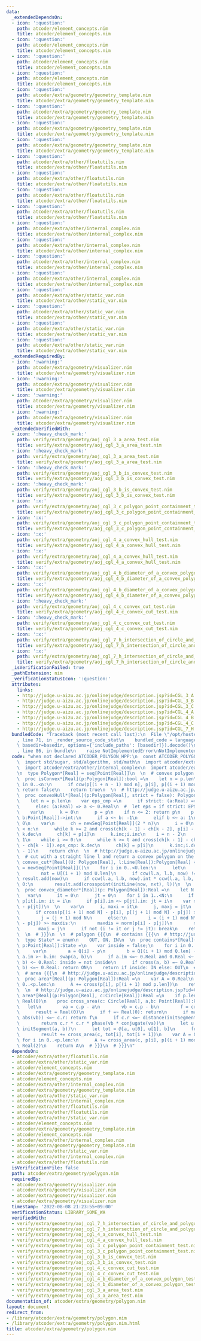 ```yaml
---
data:
  _extendedDependsOn:
  - icon: ':question:'
    path: atcoder/element_concepts.nim
    title: atcoder/element_concepts.nim
  - icon: ':question:'
    path: atcoder/element_concepts.nim
    title: atcoder/element_concepts.nim
  - icon: ':question:'
    path: atcoder/element_concepts.nim
    title: atcoder/element_concepts.nim
  - icon: ':question:'
    path: atcoder/element_concepts.nim
    title: atcoder/element_concepts.nim
  - icon: ':question:'
    path: atcoder/extra/geometry/geometry_template.nim
    title: atcoder/extra/geometry/geometry_template.nim
  - icon: ':question:'
    path: atcoder/extra/geometry/geometry_template.nim
    title: atcoder/extra/geometry/geometry_template.nim
  - icon: ':question:'
    path: atcoder/extra/geometry/geometry_template.nim
    title: atcoder/extra/geometry/geometry_template.nim
  - icon: ':question:'
    path: atcoder/extra/geometry/geometry_template.nim
    title: atcoder/extra/geometry/geometry_template.nim
  - icon: ':question:'
    path: atcoder/extra/other/floatutils.nim
    title: atcoder/extra/other/floatutils.nim
  - icon: ':question:'
    path: atcoder/extra/other/floatutils.nim
    title: atcoder/extra/other/floatutils.nim
  - icon: ':question:'
    path: atcoder/extra/other/floatutils.nim
    title: atcoder/extra/other/floatutils.nim
  - icon: ':question:'
    path: atcoder/extra/other/floatutils.nim
    title: atcoder/extra/other/floatutils.nim
  - icon: ':question:'
    path: atcoder/extra/other/internal_complex.nim
    title: atcoder/extra/other/internal_complex.nim
  - icon: ':question:'
    path: atcoder/extra/other/internal_complex.nim
    title: atcoder/extra/other/internal_complex.nim
  - icon: ':question:'
    path: atcoder/extra/other/internal_complex.nim
    title: atcoder/extra/other/internal_complex.nim
  - icon: ':question:'
    path: atcoder/extra/other/internal_complex.nim
    title: atcoder/extra/other/internal_complex.nim
  - icon: ':question:'
    path: atcoder/extra/other/static_var.nim
    title: atcoder/extra/other/static_var.nim
  - icon: ':question:'
    path: atcoder/extra/other/static_var.nim
    title: atcoder/extra/other/static_var.nim
  - icon: ':question:'
    path: atcoder/extra/other/static_var.nim
    title: atcoder/extra/other/static_var.nim
  - icon: ':question:'
    path: atcoder/extra/other/static_var.nim
    title: atcoder/extra/other/static_var.nim
  _extendedRequiredBy:
  - icon: ':warning:'
    path: atcoder/extra/geometry/visualizer.nim
    title: atcoder/extra/geometry/visualizer.nim
  - icon: ':warning:'
    path: atcoder/extra/geometry/visualizer.nim
    title: atcoder/extra/geometry/visualizer.nim
  - icon: ':warning:'
    path: atcoder/extra/geometry/visualizer.nim
    title: atcoder/extra/geometry/visualizer.nim
  - icon: ':warning:'
    path: atcoder/extra/geometry/visualizer.nim
    title: atcoder/extra/geometry/visualizer.nim
  _extendedVerifiedWith:
  - icon: ':heavy_check_mark:'
    path: verify/extra/geometry/aoj_cgl_3_a_area_test.nim
    title: verify/extra/geometry/aoj_cgl_3_a_area_test.nim
  - icon: ':heavy_check_mark:'
    path: verify/extra/geometry/aoj_cgl_3_a_area_test.nim
    title: verify/extra/geometry/aoj_cgl_3_a_area_test.nim
  - icon: ':heavy_check_mark:'
    path: verify/extra/geometry/aoj_cgl_3_b_is_convex_test.nim
    title: verify/extra/geometry/aoj_cgl_3_b_is_convex_test.nim
  - icon: ':heavy_check_mark:'
    path: verify/extra/geometry/aoj_cgl_3_b_is_convex_test.nim
    title: verify/extra/geometry/aoj_cgl_3_b_is_convex_test.nim
  - icon: ':x:'
    path: verify/extra/geometry/aoj_cgl_3_c_polygon_point_containment_test.nim
    title: verify/extra/geometry/aoj_cgl_3_c_polygon_point_containment_test.nim
  - icon: ':x:'
    path: verify/extra/geometry/aoj_cgl_3_c_polygon_point_containment_test.nim
    title: verify/extra/geometry/aoj_cgl_3_c_polygon_point_containment_test.nim
  - icon: ':x:'
    path: verify/extra/geometry/aoj_cgl_4_a_convex_hull_test.nim
    title: verify/extra/geometry/aoj_cgl_4_a_convex_hull_test.nim
  - icon: ':x:'
    path: verify/extra/geometry/aoj_cgl_4_a_convex_hull_test.nim
    title: verify/extra/geometry/aoj_cgl_4_a_convex_hull_test.nim
  - icon: ':x:'
    path: verify/extra/geometry/aoj_cgl_4_b_diameter_of_a_convex_polygon_test.nim
    title: verify/extra/geometry/aoj_cgl_4_b_diameter_of_a_convex_polygon_test.nim
  - icon: ':x:'
    path: verify/extra/geometry/aoj_cgl_4_b_diameter_of_a_convex_polygon_test.nim
    title: verify/extra/geometry/aoj_cgl_4_b_diameter_of_a_convex_polygon_test.nim
  - icon: ':heavy_check_mark:'
    path: verify/extra/geometry/aoj_cgl_4_c_convex_cut_test.nim
    title: verify/extra/geometry/aoj_cgl_4_c_convex_cut_test.nim
  - icon: ':heavy_check_mark:'
    path: verify/extra/geometry/aoj_cgl_4_c_convex_cut_test.nim
    title: verify/extra/geometry/aoj_cgl_4_c_convex_cut_test.nim
  - icon: ':x:'
    path: verify/extra/geometry/aoj_cgl_7_h_intersection_of_circle_and_polygon_test.nim
    title: verify/extra/geometry/aoj_cgl_7_h_intersection_of_circle_and_polygon_test.nim
  - icon: ':x:'
    path: verify/extra/geometry/aoj_cgl_7_h_intersection_of_circle_and_polygon_test.nim
    title: verify/extra/geometry/aoj_cgl_7_h_intersection_of_circle_and_polygon_test.nim
  _isVerificationFailed: true
  _pathExtension: nim
  _verificationStatusIcon: ':question:'
  attributes:
    links:
    - http://judge.u-aizu.ac.jp/onlinejudge/description.jsp?id=CGL_3_A
    - http://judge.u-aizu.ac.jp/onlinejudge/description.jsp?id=CGL_3_B
    - http://judge.u-aizu.ac.jp/onlinejudge/description.jsp?id=CGL_3_C
    - http://judge.u-aizu.ac.jp/onlinejudge/description.jsp?id=CGL_4_A
    - http://judge.u-aizu.ac.jp/onlinejudge/description.jsp?id=CGL_4_B
    - http://judge.u-aizu.ac.jp/onlinejudge/description.jsp?id=CGL_4_C
    - http://judge.u-aizu.ac.jp/onlinejudge/description.jsp?id=CGL_7_H
  bundledCode: "Traceback (most recent call last):\n  File \"/opt/hostedtoolcache/Python/3.10.6/x64/lib/python3.10/site-packages/onlinejudge_verify/documentation/build.py\"\
    , line 71, in _render_source_code_stat\n    bundled_code = language.bundle(stat.path,\
    \ basedir=basedir, options={'include_paths': [basedir]}).decode()\n  File \"/opt/hostedtoolcache/Python/3.10.6/x64/lib/python3.10/site-packages/onlinejudge_verify/languages/nim.py\"\
    , line 86, in bundle\n    raise NotImplementedError\nNotImplementedError\n"
  code: "when not declared ATCODER_POLYGON_HPP:\n  const ATCODER_POLYGON_HPP* = 1\n\
    \  import std/sugar, std/algorithm, std/math\n  import atcoder/extra/other/floatutils\n\
    \  import atcoder/extra/other/internal_complex\n  import atcoder/extra/geometry/geometry_template\n\
    \n  type Polygon*[Real] = seq[Point[Real]]\n  \n  # convex polygon {{{\n  # http://judge.u-aizu.ac.jp/onlinejudge/description.jsp?id=CGL_3_B\n\
    \  proc isConvex*[Real](p:Polygon[Real]):bool =\n    let n = p.len\n    for i\
    \ in 0..<n:\n      if ccw(p[(i + n - 1) mod n], p[i], p[(i + 1) mod n]) == CCWState.CLOCKWISE:\
    \ return false\n    return true\n  \n  # http://judge.u-aizu.ac.jp/onlinejudge/description.jsp?id=CGL_4_A\n\
    \  proc convexHull*[Real](p:Polygon[Real], strict = false): Polygon[Real] =\n\
    \    let n = p.len\n    var eps_cmp =\n      if strict: (a:Real) => a <=~ 0.Real\n\
    \      else: (a:Real) => a <~ 0.Real\n  #  let eps = if strict: EPS else: -EPS\n\
    \    var\n      k = 0\n      p = p\n    if n <= 2: return p\n    p.sort do (a,\
    \ b:Point[Real])->int:\n      if a <~ b: -1\n      elif b <~ a: 1\n      else:\
    \ 0\n    var\n      ch = newSeq[Point[Real]](2 * n)\n      i = 0\n    while i\
    \ < n:\n      while k >= 2 and cross(ch[k - 1] - ch[k - 2], p[i] - ch[k - 1]).eps_cmp:\
    \ k.dec\n      ch[k] = p[i]\n      k.inc;i.inc\n    i = n - 2\n    let t = k +\
    \ 1\n    while i >= 0:\n      while k >= t and cross(ch[k - 1] - ch[k - 2], p[i]\
    \ - ch[k - 1]).eps_cmp: k.dec\n      ch[k] = p[i]\n      k.inc;i.dec\n    ch.setLen(k\
    \ - 1)\n    return ch\n  \n  # http://judge.u-aizu.ac.jp/onlinejudge/description.jsp?id=CGL_4_C\n\
    \  # cut with a straight line l and return a convex polygon on the left\n  proc\
    \ convex_cut*[Real](U: Polygon[Real], l:Line[Real]):Polygon[Real] =\n    result\
    \ = newSeq[Point[Real]]()\n    for i in 0..<U.len:\n      let\n        now = U[i]\n\
    \        nxt = U[(i + 1) mod U.len]\n      if ccw(l.a, l.b, now) != CCWState.CLOCKWISE:\
    \ result.add(now)\n      if ccw(l.a, l.b, now).int * ccw(l.a, l.b, nxt).int <\
    \ 0:\n        result.add(crosspoint(initLine(now, nxt), l))\n  \n  # http://judge.u-aizu.ac.jp/onlinejudge/description.jsp?id=CGL_4_B\n\
    \  proc convex_diameter*[Real](p: Polygon[Real]):Real =\n    let N = p.len\n \
    \   var\n      it = 0\n      jt = 0\n    for i in 1..<N:\n      if p[i].im >~\
    \ p[it].im: it = i\n      if p[i].im <~ p[jt].im: jt = i\n    var maxdis = norm(p[it]\
    \ - p[jt])\n  \n    var\n      i, maxi = it\n      j, maxj = jt\n    while true:\n\
    \      if cross(p[(i + 1) mod N] - p[i], p[(j + 1) mod N] - p[j]) >=~ 0.Real:\n\
    \        j = (j + 1) mod N\n      else:\n        i = (i + 1) mod N\n      if norm(p[i]\
    \ - p[j]) >~ maxdis:\n        maxdis = norm(p[i] - p[j])\n        maxi = i\n \
    \       maxj = j\n      if not (i != it or j != jt): break\n    return sqrt(maxdis)\n\
    \  \n  # }}}\n  \n  # polygon {{{\n  # contains {{{\n  # http://judge.u-aizu.ac.jp/onlinejudge/description.jsp?id=CGL_3_C\n\
    \  type State* = enum\n    OUT, ON, IN\n  \n  proc contains*[Real](Q: Polygon[Real],\
    \ p:Point[Real]):State =\n    var inside = false;\n    for i in 0..<Q.len:\n \
    \     var\n        a = Q[i] - p\n        b = Q[(i + 1) mod Q.len] - p\n      if\
    \ a.im >~ b.im: swap(a, b)\n      if a.im <=~ 0.Real and 0.Real <~ b.im and cross(a,\
    \ b) <~ 0.Real: inside = not inside\n      if cross(a, b) =~ 0.Real and dot(a,\
    \ b) <=~ 0.Real: return ON\n    return if inside: IN else: OUT\n  # }}}\n  \n\
    \  # area {{{\n  # http://judge.u-aizu.ac.jp/onlinejudge/description.jsp?id=CGL_3_A\n\
    \  proc area*[Real](p: Polygon[Real]):Real =\n    var A = 0.Real\n    for i in\
    \ 0..<p.len:\n      A += cross(p[i], p[(i + 1) mod p.len])\n    return A / Real(2)\n\
    \  \n  # http://judge.u-aizu.ac.jp/onlinejudge/description.jsp?id=CGL_7_H\n  proc\
    \ area*[Real](p:Polygon[Real], c:Circle[Real]):Real =\n    if p.len < 3: return\
    \ Real(0)\n    proc cross_area(c: Circle[Real], a,b: Point[Real]):Real =\n   \
    \   let\n        va = c.p - a\n        vb = c.p - b\n        f = cross(va, vb)\n\
    \      result = Real(0)\n      if f =~ Real(0): return\n      if max(abs(va),\
    \ abs(vb)) <=~ c.r: return f\n      if c.r <=~ distance(initSegment(a, b), c.p):\n\
    \        return c.r * c.r * phase(vb * conjugate(va))\n      let u = crosspoint(c,\
    \ initSegment(a, b))\n      let tot = @[a, u[0], u[1], b]\n      for i in 0..<tot.len:\n\
    \        result += cross_area(c, tot[i], tot[i + 1])\n    var A = 0.Real\n   \
    \ for i in 0..<p.len:\n      A += cross_area(c, p[i], p[(i + 1) mod p.len]) /\
    \ Real(2)\n    return A\n  # }}}\n  # }}}\n"
  dependsOn:
  - atcoder/extra/other/floatutils.nim
  - atcoder/extra/other/static_var.nim
  - atcoder/element_concepts.nim
  - atcoder/extra/geometry/geometry_template.nim
  - atcoder/element_concepts.nim
  - atcoder/extra/other/internal_complex.nim
  - atcoder/extra/geometry/geometry_template.nim
  - atcoder/extra/other/static_var.nim
  - atcoder/extra/other/internal_complex.nim
  - atcoder/extra/other/floatutils.nim
  - atcoder/extra/other/floatutils.nim
  - atcoder/extra/other/static_var.nim
  - atcoder/element_concepts.nim
  - atcoder/extra/geometry/geometry_template.nim
  - atcoder/element_concepts.nim
  - atcoder/extra/other/internal_complex.nim
  - atcoder/extra/geometry/geometry_template.nim
  - atcoder/extra/other/static_var.nim
  - atcoder/extra/other/internal_complex.nim
  - atcoder/extra/other/floatutils.nim
  isVerificationFile: false
  path: atcoder/extra/geometry/polygon.nim
  requiredBy:
  - atcoder/extra/geometry/visualizer.nim
  - atcoder/extra/geometry/visualizer.nim
  - atcoder/extra/geometry/visualizer.nim
  - atcoder/extra/geometry/visualizer.nim
  timestamp: '2022-08-08 21:23:55+09:00'
  verificationStatus: LIBRARY_SOME_WA
  verifiedWith:
  - verify/extra/geometry/aoj_cgl_7_h_intersection_of_circle_and_polygon_test.nim
  - verify/extra/geometry/aoj_cgl_7_h_intersection_of_circle_and_polygon_test.nim
  - verify/extra/geometry/aoj_cgl_4_a_convex_hull_test.nim
  - verify/extra/geometry/aoj_cgl_4_a_convex_hull_test.nim
  - verify/extra/geometry/aoj_cgl_3_c_polygon_point_containment_test.nim
  - verify/extra/geometry/aoj_cgl_3_c_polygon_point_containment_test.nim
  - verify/extra/geometry/aoj_cgl_3_b_is_convex_test.nim
  - verify/extra/geometry/aoj_cgl_3_b_is_convex_test.nim
  - verify/extra/geometry/aoj_cgl_4_c_convex_cut_test.nim
  - verify/extra/geometry/aoj_cgl_4_c_convex_cut_test.nim
  - verify/extra/geometry/aoj_cgl_4_b_diameter_of_a_convex_polygon_test.nim
  - verify/extra/geometry/aoj_cgl_4_b_diameter_of_a_convex_polygon_test.nim
  - verify/extra/geometry/aoj_cgl_3_a_area_test.nim
  - verify/extra/geometry/aoj_cgl_3_a_area_test.nim
documentation_of: atcoder/extra/geometry/polygon.nim
layout: document
redirect_from:
- /library/atcoder/extra/geometry/polygon.nim
- /library/atcoder/extra/geometry/polygon.nim.html
title: atcoder/extra/geometry/polygon.nim
---
```

